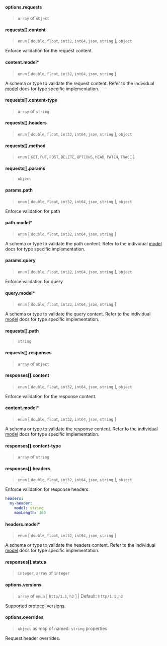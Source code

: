 
#### options.requests

> `array` of `object`

#### requests[].content

> `enum` [ `double`, `float`, `int32`, `int64`, `json`, `string` ], `object`

Enforce validation for the request content.

#### content.model\*

> `enum` [ `double`, `float`, `int32`, `int64`, `json`, `string` ]

A schema or type to validate the request content. Refer to the individual [model](../../models) docs for type specific implementation.

#### requests[].content-type

> `array` of `string`

#### requests[].headers

> `enum` [ `double`, `float`, `int32`, `int64`, `json`, `string` ], `object`

#### requests[].method

> `enum` [ `GET`, `PUT`, `POST`, `DELETE`, `OPTIONS`, `HEAD`, `PATCH`, `TRACE` ]

#### requests[].params

> `object`

#### params.path

> `enum` [ `double`, `float`, `int32`, `int64`, `json`, `string` ], `object`

Enforce validation for path

#### path.model\*

> `enum` [ `double`, `float`, `int32`, `int64`, `json`, `string` ]

A schema or type to validate the path content. Refer to the individual [model](../../models) docs for type specific implementation.

#### params.query

> `enum` [ `double`, `float`, `int32`, `int64`, `json`, `string` ], `object`

Enforce validation for query

#### query.model\*

> `enum` [ `double`, `float`, `int32`, `int64`, `json`, `string` ]

A schema or type to validate the query content. Refer to the individual [model](../../models) docs for type specific implementation.

#### requests[].path

> `string`

#### requests[].responses

> `array` of `object`

#### responses[].content

> `enum` [ `double`, `float`, `int32`, `int64`, `json`, `string` ], `object`

Enforce validation for the response content.

<!-- markdownlint-disable MD024 -->
#### content.model\*

> `enum` [ `double`, `float`, `int32`, `int64`, `json`, `string` ]

A schema or type to validate the response content. Refer to the individual [model](../../models) docs for type specific implementation.
<!-- markdownlint-enable MD024 -->

#### responses[].content-type

> `array` of `string`

#### responses[].headers

> `enum` [ `double`, `float`, `int32`, `int64`, `json`, `string` ], `object`

Enforce validation for response headers.

```yaml
headers:
  my-header:
    model: string
    maxLength: 100
```

#### headers.model\*

> `enum` [ `double`, `float`, `int32`, `int64`, `json`, `string` ]

A schema or type to validate the headers content. Refer to the individual [model](../../models) docs for type specific implementation.

#### responses[].status

> `integer`, `array` of `integer`

#### options.versions

> `array` of `enum` [ `http/1.1`, `h2` ] | Default: `http/1.1,h2`

Supported protocol versions.

#### options.overrides

> `object` as map of named: `string` properties

Request header overrides.
